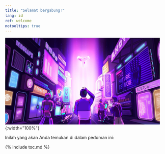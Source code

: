 ```yaml
---
title: "Selamat bergabung!"
lang: id
ref: welcome
notooltips: true
---
```


![Welcome](../images/welcome.jpg){:width="100%"}

Inilah yang akan Anda temukan di dalam pedoman ini:

{% include toc.md %}
